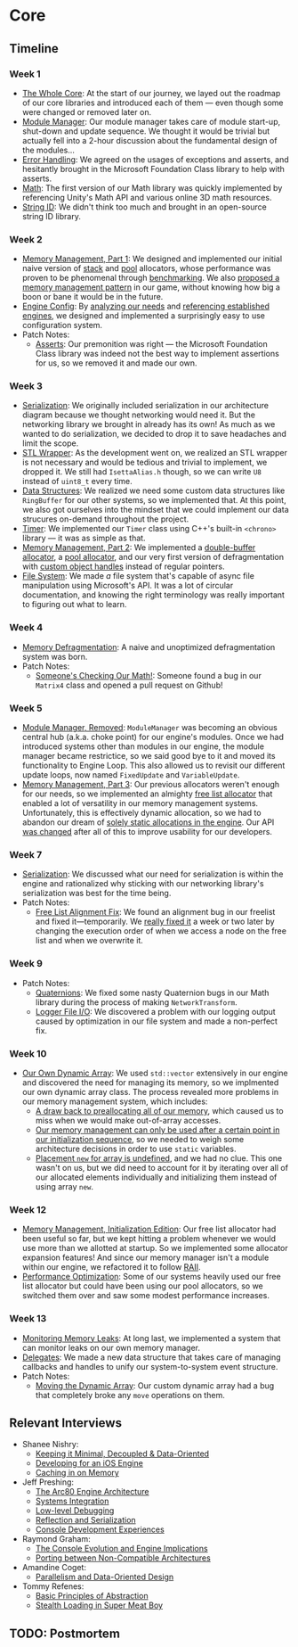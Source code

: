 # Core

## Timeline

### Week 1
- [The Whole Core](../../blogs/engine-architecture.md#core): At the start of our journey, we layed out the roadmap of our core libraries and introduced each of them — even though some were changed or removed later on.
- [Module Manager](../../blogs/week-1.md#module-manager): Our module manager takes care of module start-up, shut-down and update sequence. We thought it would be trivial but actually fell into a 2-hour discussion about the fundamental design of the modules...
- [Error Handling](../../blogs/week-1.md#error-handling): We agreed on the usages of exceptions and asserts, and hesitantly brought in the Microsoft Foundation Class library to help with asserts.
- [Math](../../blogs/week-1.md#math): The first version of our Math library was quickly implemented by referencing Unity's Math API and various online 3D math resources.
- [String ID](../../blogs/engine-architecture.md#core): We didn't think too much and brought in an open-source string ID library.

### Week 2
- [Memory Management, Part 1](../../blogs/week-2.md#memory): We designed and implemented our initial naive version of [stack](../../blogs/week-2/#stack-allocator) and [pool](../../blogs/week-2/#pool-allocator) allocators, whose performance was proven to be phenomenal through [benchmarking](../../blogs/week-2/#benchmarking). We also [proposed a memory management pattern](../../blogs/week-2/#proposed-memory-management-patterns-in-our-engine) in our game, without knowing how big a boon or bane it would be in the future.
- [Engine Config](../../blogs/week-2.md#engine-config): By [analyzing our needs](../../blogs/week-2/#requirements) and [referencing established engines](../../blogs/week-2/#comparison-with-other-engines), we designed and implemented a surprisingly easy to use configuration system.
- Patch Notes:
	- [Asserts](../../blogs/week-2.md#assertions): Our premonition was right — the Microsoft Foundation Class library was indeed not the best way to implement assertions for us, so we removed it and made our own.

### Week 3
- [Serialization](../../blogs/week-3.md#serialization): We originally included serialization in our architecture diagram because we thought networking would need it. But the networking library we brought in already has its own! As much as we wanted to do serialization, we decided to drop it to save headaches and limit the scope.
- [STL Wrapper](../../blogs/week-3.md#stl-wrapper): As the development went on, we realized an STL wrapper is not necessary and would be tedious and trivial to implement, we dropped it. We still had `IsettaAlias.h` though, so we can write `U8` instead of `uint8_t` every time.
- [Data Structures](../../blogs/week-3.md#data-structures): We realized we need some custom data structures like `RingBuffer` for our other systems, so we implemented that. At this point, we also got ourselves into the mindset that we could implement our data strucures on-demand throughout the project.
- [Timer](../../blogs/week-3.md#timer): We implemented our `Timer` class using C++'s built-in `<chrono>` library — it was as simple as that.
- [Memory Management, Part 2](../../blogs/week-3.md#memory-management): We implemented a [double-buffer allocator](../../blogs/week-3/#double-buffered-allocator), a [pool allocator](../../blogs/week-3/#non-templated-pool-allocator), and our very first version of defragmentation with [custom object handles](../../blogs/week-3/#object-handles) instead of regular pointers.
- [File System](../../blogs/week-3.md#filesystem): We made *a* file system that's capable of async file manipulation using Microsoft's API. It was a lot of circular documentation, and knowing the right terminology was really important to figuring out what to learn.

### Week 4
- [Memory Defragmentation](../../blogs/week-4.md#memory): A naive and unoptimized defragmentation system was born.
- Patch Notes:
	- [Someone's Checking Our Math!](../../blogs/week-4.md#math-libraryunit-testing): Someone found a bug in our `Matrix4` class and opened a pull request on Github!

### Week 5
- [Module Manager, Removed](../../blogs/week-5.md#goodbye-module-manager): `ModuleManager` was becoming an obvious central hub (a.k.a. choke point) for our engine's modules. Once we had introduced systems other than modules in our engine, the module manager became restrictice, so we said good bye to it and moved its functionality to Engine Loop. This also allowed us to revisit our different update loops, now named `FixedUpdate` and `VariableUpdate`.
- [Memory Management, Part 3](../../blogs/week-5.md#memory): Our previous allocators weren't enough for our needs, so we implemented an almighty [free list allocator](../../blogs/week-5/#freedom-from-the-free-list-allocator) that enabled a lot of versatility in our memory management systems. Unfortunately, this is effectively dynamic allocation, so we had to abandon our dream of [solely static allocations in the engine](../../blogs/week-5/#abandoning-the-all-static-fantasy). Our API [was changed](../../blogs/week-5/#abandoning-the-all-static-fantasy) after all of this to improve usability for our developers.

### Week 7
- [Serialization](../../blogs/week-7.md#serialization): We discussed what our need for serialization is within the engine and rationalized why sticking with our networking library's serialization was best for the time being.
- Patch Notes:
	- [Free List Alignment Fix](../../blogs/week-7.md#freelistallocator-alignment): We found an alignment bug in our freelist and fixed it—temporarily. We [really fixed it](https://github.com/Isetta-Team/Isetta-Engine/commit/d7d24af304d58f763679bf65ffb3475dcb27d487#diff-5f55751c1c29a1bbebb54046753a0f79) a week or two later by changing the execution order of when we access a node on the free list and when we overwrite it.

### Week 9
- Patch Notes:
	- [Quaternions](../../blogs/week-9.md#whats-wrong-with-our-quaternions): We fixed some nasty Quaternion bugs in our Math library during the process of making `NetworkTransform`.
	- [Logger File I/O](../../blogs/week-9.md#logger-file-io): We discovered a problem with our logging output caused by optimization in our file system and made a non-perfect fix.

### Week 10
- [Our Own Dynamic Array](../../blogs/week-10.md#custom-dynamic-array): We used `std::vector` extensively in our engine and discovered the need for managing its memory, so we implmented our own dynamic array class. The process revealed more problems in our memory management system, which includes:
	- [A draw back to preallocating all of our memory](../../blogs/week-10.md#a-drawback-to-preallocating-all-your-memory), which caused us to miss when we would make out-of-array accesses.
	- [Our memory management can only be used after a certain point in our initialization sequence](../../blogs/week-10.md#initialization-timing-and-memory-management), so we needed to weigh some architecture decisions in order to use `static` variables.
	- [Placement `new` for array is undefined](../../blogs/week-10.md#placement-new-for-arrays-is-undefined), and we had no clue. This one wasn't on us, but we did need to account for it by iterating over all of our allocated elements individually and initializing them instead of using array `new`.

### Week 12
- [Memory Management, Initialization Edition](../../blogs/week-12.md#memory-manager-upgrades): Our free list allocator had been useful so far, but we kept hitting a problem whenever we would use more than we allotted at startup. So we implemented some allocator expansion features! And since our memory manager isn't a module within our engine, we refactored it to follow [RAII](https://en.cppreference.com/w/cpp/language/raii).
- [Performance Optimization](../../blogs/week-12.md#performance-optimization): Some of our systems heavily used our free list allocator but could have been using our pool allocators, so we switched them over and saw some modest performance increases.
  
### Week 13
- [Monitoring Memory Leaks](../../blogs/week-13.md#monitoring-memory-leaks): At long last, we implemented a system that can monitor leaks on our own memory manager.
- [Delegates](../../blogs/week-13.md#delegates): We made a new data structure that takes care of managing callbacks and handles to unify our system-to-system event structure.
- Patch Notes:
	- [Moving the Dynamic Array](../../blogs/week-13.md#move-assignment-operator-for-arrays): Our custom dynamic array had a bug that completely broke any `move` operations on them.

## Relevant Interviews
- Shanee Nishry:
	- [Keeping it Minimal, Decoupled & Data-Oriented](../../interviews/ShaneeNishry-interview/#keeping-it-minimal-decoupled-data-oriented)
	- [Developing for an iOS Engine](../../interviews/ShaneeNishry-interview/#developing-for-an-ios-engine)
	- [Caching in on Memory](../../interviews/ShaneeNishry-interview/#caching-in-on-memory)
- Jeff Preshing:
	- [The Arc80 Engine Architecture](../../interviews/RaymondGraham-interview/#the-console-evolution-and-engine-implications)
	- [Systems Integration](../../interviews/JeffPreshing-interview/#systems-integration)
	- [Low-level Debugging](../../interviews/JeffPreshing-interview/#low-level-debugging)
	- [Reflection and Serialization](../../interviews/JeffPreshing-interview/#reflection-and-serialization)
	- [Console Development Experiences](../../interviews/JeffPreshing-interview/#console-development-experiences)
- Raymond Graham:
	- [The Console Evolution and Engine Implications](../../interviews/RaymondGraham-interview/#the-console-evolution-and-engine-implications)
	- [Porting between Non-Compatible Architectures](../../interviews/RaymondGraham-interview/#porting-between-non-compatible-architectures)
- Amandine Coget:
	- [Parallelism and Data-Oriented Design](../../interviews/AmandineCoget-interview/#parallelism-and-data-oriented-design)
- Tommy Refenes:
	- [Basic Principles of Abstraction](../../interviews/TommyRefenes-interview/#basic-principles-of-abstraction)
	- [Stealth Loading in Super Meat Boy](../../interviews/TommyRefenes-interview/#stealth-loading-in-super-meat-boy)

## TODO: Postmortem
